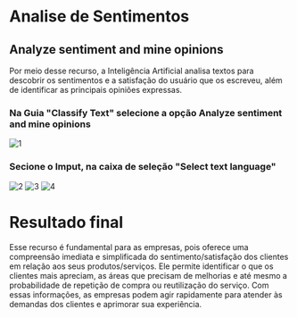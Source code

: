# Analise de Sentimentos
## Analyze sentiment and mine opinions

Por meio desse recurso, a Inteligência Artificial analisa textos para descobrir os sentimentos e a satisfação do usuário que os escreveu, além de identificar as principais opiniões expressas.

### Na Guia "Classify Text" selecione a opção Analyze sentiment and mine opinions

![1](https://github.com/user-attachments/assets/0a43f9d0-18a8-40e7-ab24-2288294d051f)

### Secione o Imput, na caixa de seleção "Select text language"

![2](https://github.com/user-attachments/assets/2e09d247-ee39-46eb-8bcd-3e2adaf13133)
![3](https://github.com/user-attachments/assets/088b3202-468c-4258-80d9-6c59fc0a7092)
![4](https://github.com/user-attachments/assets/8165cfb5-c67a-43b9-a36a-6586b1d32ee5)

# Resultado final
Esse recurso é fundamental para as empresas, pois oferece uma compreensão imediata e simplificada do sentimento/satisfação dos clientes em relação aos seus produtos/serviços. Ele permite identificar o que os clientes mais apreciam, as áreas que precisam de melhorias e até mesmo a probabilidade de repetição de compra ou reutilização do serviço. Com essas informações, as empresas podem agir rapidamente para atender às demandas dos clientes e aprimorar sua experiência.
